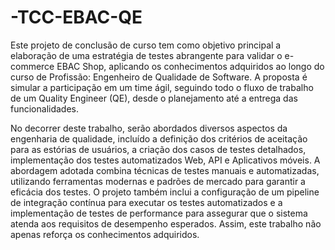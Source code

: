 # -TCC-EBAC-QE
Este projeto de conclusão de curso tem como objetivo principal a elaboração de uma estratégia de testes abrangente para validar o e-commerce EBAC Shop, 
aplicando os conhecimentos adquiridos ao longo do curso de Profissão: Engenheiro de Qualidade de Software. A proposta é simular a participação em um time ágil, 
seguindo todo o fluxo de trabalho de um Quality Engineer (QE), desde o planejamento até a entrega das funcionalidades.   

No decorrer deste trabalho, serão abordados diversos aspectos da engenharia de qualidade, incluído a definição dos critérios de aceitação para as estórias de usuários, 
a criação dos casos de testes detalhados, implementação dos testes automatizados Web, API e Aplicativos móveis. 
A abordagem adotada combina técnicas de testes manuais e automatizadas, utilizando ferramentas modernas e padrões de mercado para garantir a eficácia dos testes. 
O projeto também inclui a configuração de um pipeline de integração contínua para executar os testes automatizados e a implementação de testes de performance para 
assegurar que o sistema atenda aos requisitos de desempenho esperados. Assim, este trabalho não apenas reforça os conhecimentos adquiridos. 
